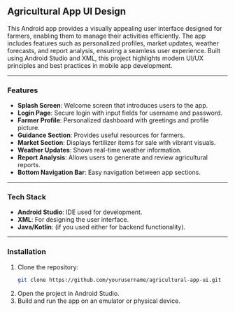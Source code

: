 ## **Agricultural App UI Design**

This Android app provides a visually appealing user interface designed for farmers, enabling them to manage their activities efficiently. The app includes features such as personalized profiles, market updates, weather forecasts, and report analysis, ensuring a seamless user experience. Built using Android Studio and XML, this project highlights modern UI/UX principles and best practices in mobile app development.

---

### **Features**
- **Splash Screen**: Welcome screen that introduces users to the app.
- **Login Page**: Secure login with input fields for username and password.
- **Farmer Profile**: Personalized dashboard with greetings and profile picture.
- **Guidance Section**: Provides useful resources for farmers.
- **Market Section**: Displays fertilizer items for sale with vibrant visuals.
- **Weather Updates**: Shows real-time weather information.
- **Report Analysis**: Allows users to generate and review agricultural reports.
- **Bottom Navigation Bar**: Easy navigation between app sections.

---

### **Tech Stack**
- **Android Studio**: IDE used for development.
- **XML**: For designing the user interface.
- **Java/Kotlin**: (if you used either for backend functionality).

---

### **Installation**

1. Clone the repository:
   ```bash
   git clone https://github.com/yourusername/agricultural-app-ui.git
2. Open the project in Android Studio.
3. Build and run the app on an emulator or physical device.





